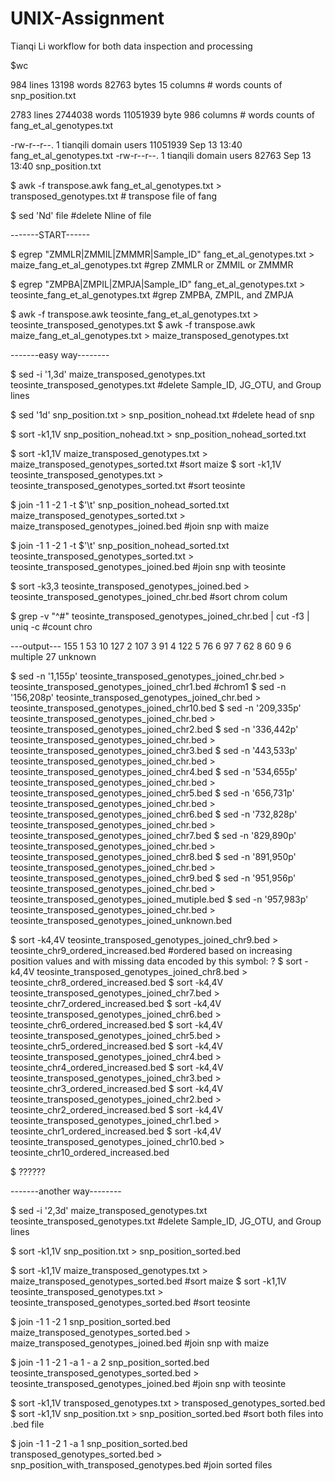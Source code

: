# UNIX-Assignment
Tianqi Li
workflow for both data inspection and processing

$wc

984 lines 13198 words 82763 bytes 15 columns # words counts of snp_position.txt

2783 lines 2744038 words 11051939 byte 986 columns # words counts of fang_et_al_genotypes.txt

-rw-r--r--. 1 tianqili domain users 11051939 Sep 13 13:40 fang_et_al_genotypes.txt
-rw-r--r--. 1 tianqili domain users    82763 Sep 13 13:40 snp_position.txt

$ awk -f transpose.awk fang_et_al_genotypes.txt > transposed_genotypes.txt # transpose file of fang

$ sed 'Nd' file #delete Nline of file

-------START------

$ egrep "ZMMLR|ZMMIL|ZMMMR|Sample_ID" fang_et_al_genotypes.txt > maize_fang_et_al_genotypes.txt #grep ZMMLR or ZMMIL or ZMMMR

$ egrep "ZMPBA|ZMPIL|ZMPJA|Sample_ID" fang_et_al_genotypes.txt > teosinte_fang_et_al_genotypes.txt #grep ZMPBA, ZMPIL, and ZMPJA

$ awk -f transpose.awk teosinte_fang_et_al_genotypes.txt > teosinte_transposed_genotypes.txt
$ awk -f transpose.awk maize_fang_et_al_genotypes.txt > maize_transposed_genotypes.txt

-------easy way--------

$ sed -i '1,3d' maize_transposed_genotypes.txt teosinte_transposed_genotypes.txt #delete Sample_ID, JG_OTU, and Group lines

$ sed '1d' snp_position.txt > snp_position_nohead.txt #delete head of snp

$ sort -k1,1V snp_position_nohead.txt > snp_position_nohead_sorted.txt

$ sort -k1,1V maize_transposed_genotypes.txt > maize_transposed_genotypes_sorted.txt #sort maize
$ sort -k1,1V teosinte_transposed_genotypes.txt > teosinte_transposed_genotypes_sorted.txt #sort teosinte

$ join -1 1 -2 1 -t $'\t' snp_position_nohead_sorted.txt maize_transposed_genotypes_sorted.txt > maize_transposed_genotypes_joined.bed #join snp with maize

$ join -1 1 -2 1 -t $'\t' snp_position_nohead_sorted.txt teosinte_transposed_genotypes_sorted.txt > teosinte_transposed_genotypes_joined.bed #join snp with teosinte

$ sort -k3,3 teosinte_transposed_genotypes_joined.bed > teosinte_transposed_genotypes_joined_chr.bed #sort chrom colum
 
$ grep -v "^#" teosinte_transposed_genotypes_joined_chr.bed | cut -f3 | uniq -c #count chro

---output---
    155 1
     53 10
    127 2
    107 3
     91 4
    122 5
     76 6
     97 7
     62 8
     60 9
      6 multiple
     27 unknown

$ sed -n '1,155p' teosinte_transposed_genotypes_joined_chr.bed > teosinte_transposed_genotypes_joined_chr1.bed #chrom1
$ sed -n '156,208p' teosinte_transposed_genotypes_joined_chr.bed > teosinte_transposed_genotypes_joined_chr10.bed
$ sed -n '209,335p' teosinte_transposed_genotypes_joined_chr.bed > teosinte_transposed_genotypes_joined_chr2.bed
$ sed -n '336,442p' teosinte_transposed_genotypes_joined_chr.bed > teosinte_transposed_genotypes_joined_chr3.bed
$ sed -n '443,533p' teosinte_transposed_genotypes_joined_chr.bed > teosinte_transposed_genotypes_joined_chr4.bed
$ sed -n '534,655p' teosinte_transposed_genotypes_joined_chr.bed > teosinte_transposed_genotypes_joined_chr5.bed
$ sed -n '656,731p' teosinte_transposed_genotypes_joined_chr.bed > teosinte_transposed_genotypes_joined_chr6.bed
$ sed -n '732,828p' teosinte_transposed_genotypes_joined_chr.bed > teosinte_transposed_genotypes_joined_chr7.bed
$ sed -n '829,890p' teosinte_transposed_genotypes_joined_chr.bed > teosinte_transposed_genotypes_joined_chr8.bed
$ sed -n '891,950p' teosinte_transposed_genotypes_joined_chr.bed > teosinte_transposed_genotypes_joined_chr9.bed
$ sed -n '951,956p' teosinte_transposed_genotypes_joined_chr.bed > teosinte_transposed_genotypes_joined_mutiple.bed
$ sed -n '957,983p' teosinte_transposed_genotypes_joined_chr.bed > teosinte_transposed_genotypes_joined_unknown.bed

$ sort -k4,4V teosinte_transposed_genotypes_joined_chr9.bed > teosinte_chr9_ordered_increased.bed #ordered based on increasing position values and with missing data encoded by this symbol: ?
$ sort -k4,4V teosinte_transposed_genotypes_joined_chr8.bed > teosinte_chr8_ordered_increased.bed
$ sort -k4,4V teosinte_transposed_genotypes_joined_chr7.bed > teosinte_chr7_ordered_increased.bed
$ sort -k4,4V teosinte_transposed_genotypes_joined_chr6.bed > teosinte_chr6_ordered_increased.bed
$ sort -k4,4V teosinte_transposed_genotypes_joined_chr5.bed > teosinte_chr5_ordered_increased.bed
$ sort -k4,4V teosinte_transposed_genotypes_joined_chr4.bed > teosinte_chr4_ordered_increased.bed
$ sort -k4,4V teosinte_transposed_genotypes_joined_chr3.bed > teosinte_chr3_ordered_increased.bed
$ sort -k4,4V teosinte_transposed_genotypes_joined_chr2.bed > teosinte_chr2_ordered_increased.bed
$ sort -k4,4V teosinte_transposed_genotypes_joined_chr1.bed > teosinte_chr1_ordered_increased.bed
$ sort -k4,4V teosinte_transposed_genotypes_joined_chr10.bed > teosinte_chr10_ordered_increased.bed

$ ??????

-------another way--------

$ sed -i '2,3d' maize_transposed_genotypes.txt teosinte_transposed_genotypes.txt #delete Sample_ID, JG_OTU, and Group lines

$ sort -k1,1V snp_position.txt > snp_position_sorted.bed

$ sort -k1,1V maize_transposed_genotypes.txt > maize_transposed_genotypes_sorted.bed #sort maize
$ sort -k1,1V teosinte_transposed_genotypes.txt > teosinte_transposed_genotypes_sorted.bed #sort teosinte

$ join -1 1 -2 1 snp_position_sorted.bed maize_transposed_genotypes_sorted.bed > maize_transposed_genotypes_joined.bed #join snp with maize

$ join -1 1 -2 1 -a 1 - a 2 snp_position_sorted.bed teosinte_transposed_genotypes_sorted.bed > teosinte_transposed_genotypes_joined.bed #join snp with teosinte




$ sort -k1,1V transposed_genotypes.txt > transposed_genotypes_sorted.bed
$ sort -k1,1V snp_position.txt > snp_position_sorted.bed #sort both files into .bed file

$ join -1 1 -2 1 -a 1 snp_position_sorted.bed transposed_genotypes_sorted.bed > snp_position_with_transposed_genotypes.bed #join sorted files


